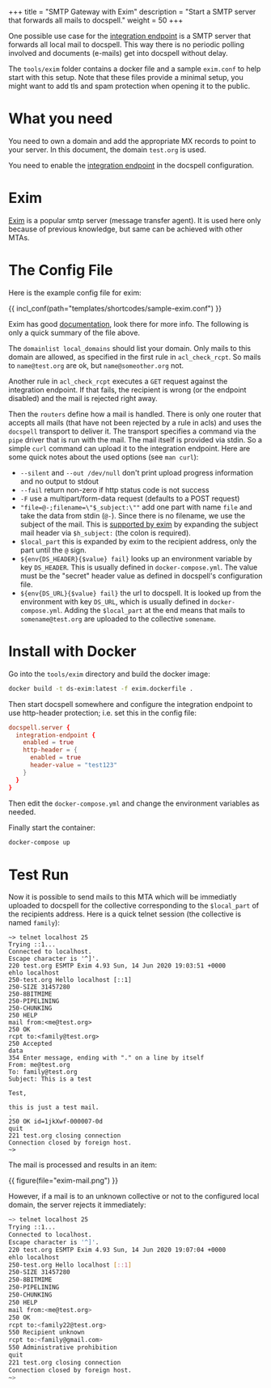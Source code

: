 +++
title = "SMTP Gateway with Exim"
description = "Start a SMTP server that forwards all mails to docspell."
weight = 50
+++

One possible use case for the [integration
endpoint](@/docs/webapp/uploading.md#integration-endpoint) is a SMTP
server that forwards all local mail to docspell. This way there is no
periodic polling involved and documents (e-mails) get into docspell
without delay.

The `tools/exim` folder contains a docker file and a sample
`exim.conf` to help start with this setup. Note that these files
provide a minimal setup, you might want to add tls and spam protection
when opening it to the public.


# What you need

You need to own a domain and add the appropriate MX records to point
to your server. In this document, the domain `test.org` is used.

You need to enable the [integration
endpoint](@/docs/webapp/uploading.md#integration-endpoint) in the
docspell configuration.

# Exim

[Exim](http://exim.org/) is a popular smtp server (message transfer
agent). It is used here only because of previous knowledge, but same
can be achieved with other MTAs.


# The Config File

Here is the example config file for exim:

{{ incl_conf(path="templates/shortcodes/sample-exim.conf") }}


Exim has good [documentation](https://www.exim.org/docs.html), look
there for more info. The following is only a quick summary of the file
above.

The `domainlist local_domains` should list your domain. Only mails to
this domain are allowed, as specified in the first rule in
`acl_check_rcpt`. So mails to `name@test.org` are ok, but
`name@someother.org` not.

Another rule in `acl_check_rcpt` executes a `GET` request against the
integration endpoint. If that fails, the recipient is wrong (or the
endpoint disabled) and the mail is rejected right away.

Then the `routers` define how a mail is handled. There is only one
router that accepts all mails (that have not been rejected by a rule
in acls) and uses the `docspell` transport to deliver it. The
transport specifies a command via the `pipe` driver that is run with
the mail. The mail itself is provided via stdin. So a simple `curl`
command can upload it to the integration endpoint. Here are some quick
notes about the used options (see `man curl`):

- `--silent` and `--out /dev/null` don't print upload progress
  information and no output to stdout
- `--fail` return non-zero if http status code is not success
- `-F` use a multipart/form-data request (defaults to a POST request)
- `"file=@-;filename=\"$_subject:\""` add one part with name `file`
  and take the data from stdin (`@-`). Since there is no filename, we
  use the subject of the mail. This is [supported by
  exim](http://exim.org/exim-html-current/doc/html/spec_html/ch-string_expansions.html)
  by expanding the subject mail header via `$h_subject:` (the colon is
  required).
- `$local_part` this is expanded by exim to the recipient address,
  only the part until the `@` sign.
- `${env{DS_HEADER}{$value} fail}` looks up an environment variable by
  key `DS_HEADER`. This is usually defined in `docker-compose.yml`.
  The value must be the "secret" header value as defined in docspell's
  configuration file.
- `${env{DS_URL}{$value} fail}` the url to docspell. It is looked up
  from the environment with key `DS_URL`, which is usually defined in
  `docker-compose.yml`. Adding the `$local_part` at the end means that
  mails to `somename@test.org` are uploaded to the collective
  `somename`.


# Install with Docker

Go into the `tools/exim` directory and build the docker image:

``` bash
docker build -t ds-exim:latest -f exim.dockerfile .
```

Then start docspell somewhere and configure the integration endpoint
to use http-header protection; i.e. set this in the config file:

``` conf
docspell.server {
  integration-endpoint {
    enabled = true
    http-header = {
      enabled = true
      header-value = "test123"
    }
  }
}
```

Then edit the `docker-compose.yml` and change the environment
variables as needed.

Finally start the container:

``` bash
docker-compose up
```


# Test Run

Now it is possible to send mails to this MTA which will be immediatly
uploaded to docspell for the collective corresponding to the
`$local_part` of the recipients address. Here is a quick telnet
session (the collective is named `family`):

```
~> telnet localhost 25
Trying ::1...
Connected to localhost.
Escape character is '^]'.
220 test.org ESMTP Exim 4.93 Sun, 14 Jun 2020 19:03:51 +0000
ehlo localhost
250-test.org Hello localhost [::1]
250-SIZE 31457280
250-8BITMIME
250-PIPELINING
250-CHUNKING
250 HELP
mail from:<me@test.org>
250 OK
rcpt to:<family@test.org>
250 Accepted
data
354 Enter message, ending with "." on a line by itself
From: me@test.org
To: family@test.org
Subject: This is a test

Test,

this is just a test mail.
.
250 OK id=1jkXwf-000007-0d
quit
221 test.org closing connection
Connection closed by foreign host.
~>
```

The mail is processed and results in an item:

{{ figure(file="exim-mail.png") }}

However, if a mail is to an unknown collective or not to the
configured local domain, the server rejects it immediately:

``` bash
~> telnet localhost 25
Trying ::1...
Connected to localhost.
Escape character is '^]'.
220 test.org ESMTP Exim 4.93 Sun, 14 Jun 2020 19:07:04 +0000
ehlo localhost
250-test.org Hello localhost [::1]
250-SIZE 31457280
250-8BITMIME
250-PIPELINING
250-CHUNKING
250 HELP
mail from:<me@test.org>
250 OK
rcpt to:<family22@test.org>
550 Recipient unknown
rcpt to:<family@gmail.com>
550 Administrative prohibition
quit
221 test.org closing connection
Connection closed by foreign host.
~>
```
